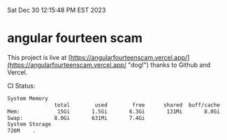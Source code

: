 Sat Dec 30 12:15:48 PM EST 2023

# angular fourteen scam


This project is live at [https://angularfourteenscam.vercel.app/](https://angularfourteenscam.vercel.app/ "dog!") thanks to Github and Vercel.

CI Status: 

```bash
System Memory
               total        used        free      shared  buff/cache   available
Mem:            15Gi       1.5Gi       6.3Gi       131Mi       8.0Gi        13Gi
Swap:          8.0Gi       631Mi       7.4Gi
System Storage
726M	.
```
